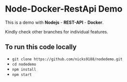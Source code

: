 # Node-Docker-RestApi Demo

This is a demo with **Nodejs** - **REST-API** - **Docker**.

Kindly check other branches for individual features.

## To run this code locally

* `git clone https://github.com/nicks9188/nodedemo.git`
* `cd nodedemo`
* `npm install`
* `npm start`
